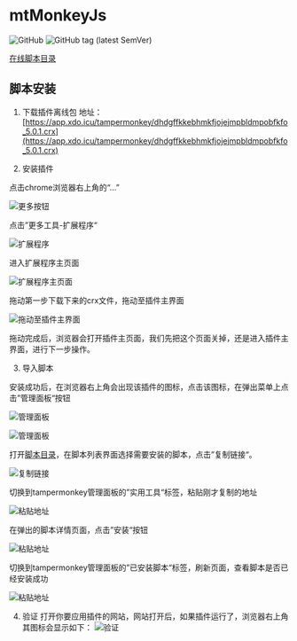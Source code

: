 # mtMonkeyJs
![GitHub](https://img.shields.io/github/license/meterXu/mtMonkeyJs.svg)
![GitHub tag (latest SemVer)](https://img.shields.io/github/tag/meterXu/mtMonkeyJs.svg)

[在线脚本目录](https://tampermonkey.isaacxu.com)
## 脚本安装

1. 下载插件离线包
地址：[https://app.xdo.icu/tampermonkey/dhdgffkkebhmkfjojejmpbldmpobfkfo_5.0.1.crx](https://app.xdo.icu/tampermonkey/dhdgffkkebhmkfjojejmpbldmpobfkfo_5.0.1.crx)

2. 安装插件

点击chrome浏览器右上角的“...”

![更多按钮](img/1.png)

点击”更多工具-扩展程序“

![扩展程序](img/2.png)

进入扩展程序主页面

![扩展程序主页面](img/20240229165450.jpg)

拖动第一步下载下来的crx文件，拖动至插件主界面

![拖动至插件主界面](img/20240229164955.jpg)

拖动完成后，浏览器会打开插件主页面，我们先把这个页面关掉，还是进入插件主界面，进行下一步操作。

3. 导入脚本

安装成功后，在浏览器右上角会出现该插件的图标，点击该图标，在弹出菜单上点击”管理面板“按钮

![管理面板](img/20240229165755.jpg)

![管理面板](img/5.png)

打开[脚本目录](https://tampermonkey.isaacxu.com/)，在脚本列表界面选择需要安装的脚本，点击”复制链接“。

![复制链接](img/6.png)

切换到tampermonkey管理面板的”实用工具“标签，粘贴刚才复制的地址

![粘贴地址](img/7.png)

在弹出的脚本详情页面，点击”安装“按钮

![粘贴地址](img/8.png)

切换到tampermonkey管理面板的”已安装脚本“标签，刷新页面，查看脚本是否已经安装成功

![粘贴地址](img/9.png)

4. 验证
打开你要应用插件的网站，网站打开后，如果插件运行了，浏览器右上角其图标会显示如下：
![验证](img/20240229170045.jpg)
